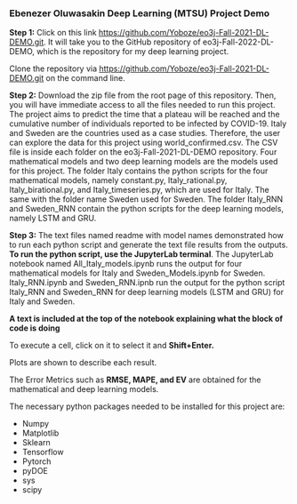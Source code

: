 ### Ebenezer Oluwasakin Deep Learning (MTSU) Project Demo

**Step 1:** Click on this link https://github.com/Yoboze/eo3j-Fall-2021-DL-DEMO.git. It will take you to the GitHub repository of eo3j-Fall-2022-DL-DEMO, which is the repository for my deep learning project.

Clone the repository via https://github.com/Yoboze/eo3j-Fall-2021-DL-DEMO.git on the command line.

**Step 2:** Download the zip file from the root page of this repository. Then, you will have immediate access to all the files needed to run this project. The project aims to predict the time that a plateau will be reached and the cumulative number of individuals reported to be infected by COVID-19. Italy and Sweden are the countries used as a case studies. Therefore, the user can explore the data for this project using world_confirmed.csv. The CSV file is inside each folder on the eo3j-Fall-2021-DL-DEMO repository. Four mathematical models and two deep learning models are the models used for this project. The folder Italy contains the python scripts for the four mathematical models, namely constant.py, Italy_rational.py, Italy_birational.py, and Italy_timeseries.py, which are used for Italy. The same with the folder name Sweden used for Sweden. The folder Italy_RNN and Sweden_RNN contain the python scripts for the deep learning models, namely LSTM and GRU.

**Step 3:** The text files named readme with model names demonstrated how to run each python script and generate the text file results from the outputs. **To run the python script, use the JupyterLab terminal**. The JupyterLab notebook named All_Italy_models.ipynb runs the output for four mathematical models for Italy and Sweden_Models.ipynb for Sweden. Italy_RNN.ipynb and Sweden_RNN.ipnb run the output for the python script Italy_RNN and Sweden_RNN for deep learning models (LSTM and GRU) for Italy and Sweden.

**A text is included at the top of the notebook explaining what the block of code is doing**

To execute a cell, click on it to select it and **Shift+Enter.**

Plots are shown to describe each result.

The Error Metrics such as **RMSE, MAPE, and EV** are obtained for the mathematical and deep learning models.

The necessary python packages needed to be installed for this project are:

* Numpy
* Matplotlib
* Sklearn
* Tensorflow
* Pytorch
* pyDOE
* sys
* scipy



